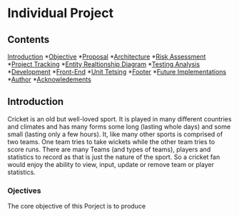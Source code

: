 # Individual Project 


## Contents
[Introduction](#Introduction)
*[Objective](#Objective)
*[Proposal](#Proposal)
*[Architecture](#Architecture)
*[Risk Assessment](#Risk-Assessment)
*[Project Tracking](#Project-Tracking)
*[Entity Realtionship Diagram](#Entity-Realtionship-Diagram)
*[Testing Analysis](#Testing-Analysis)
*[Development](#Development)
*[Front-End](#Front-End)
*[Unit Tetsing](#Unit-Tetsing)
*[Footer](#Footer)
*[Future Implementations](#Future-Implementations)
*[Author](#Author)
*[Acknowledements](#Acknowledgements)


## Introduction

Cricket is an old but well-loved sport. It is played in many different countries and climates and has many forms some long (lasting whole days) and some small (lasting  only a few hours). It, like many other sports is comprised of two teams. One team tries to take wickets while the other team tries to score runs. 
There are many Teams (and types of teams), players and statistics to record as that is just the nature of the sport. So a cricket fan would enjoy the ability to view, input, update or remove team or player statistics. 


### Ojectives

The core objective of this Porject is to produce 


